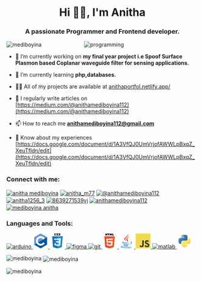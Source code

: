 <h1 align="center">Hi 👋👋, I'm Anitha</h1>
<h3 align="center">A passionate Programmer and Frontend developer.</h3>
<img align="right" alt="programming" width="300" src="https://cdn.dribbble.com/users/542979/screenshots/3000076/media/638a2d006b0699ecf7b569f6e0004cd6.gif"

<p align="left"> <img src="https://komarev.com/ghpvc/?username=mediboyina&label=Profile%20views&color=0e75b6&style=flat" alt="mediboyina" /> </p>

- 🔭 I’m currently working on **my final year project i.e Spoof Surface Plasmon based Coplanar waveguide filter for sensing applications.**

- 🌱 I’m currently learning **php,databases.**

- 👨‍💻 All of my projects are available at [anithaportfol.netlify.app/](anithaportfol.netlify.app/)

- 📝 I regularly write articles on [https://medium.com/@anithamediboyina112](https://medium.com/@anithamediboyina112)

- 📫 How to reach me **anithamediboyina112@gmail.com**

- 📄 Know about my experiences [https://docs.google.com/document/d/1A3VfQJ0UmVrjofAWWLpBxqZ_XeuTfldn/edit](https://docs.google.com/document/d/1A3VfQJ0UmVrjofAWWLpBxqZ_XeuTfldn/edit)

<h3 align="left">Connect with me:</h3>
<p align="left">
<a href="https://linkedin.com/in/anitha mediboyina" target="blank"><img align="center" src="https://raw.githubusercontent.com/rahuldkjain/github-profile-readme-generator/master/src/images/icons/Social/linked-in-alt.svg" alt="anitha mediboyina" height="30" width="40" /></a>
<a href="https://instagram.com/anitha_m77" target="blank"><img align="center" src="https://raw.githubusercontent.com/rahuldkjain/github-profile-readme-generator/master/src/images/icons/Social/instagram.svg" alt="anitha_m77" height="30" width="40" /></a>
<a href="https://medium.com/@anithamediboyina112" target="blank"><img align="center" src="https://raw.githubusercontent.com/rahuldkjain/github-profile-readme-generator/master/src/images/icons/Social/medium.svg" alt="@anithamediboyina112" height="30" width="40" /></a>
<a href="https://www.codechef.com/users/anitha1256_3" target="blank"><img align="center" src="https://cdn.jsdelivr.net/npm/simple-icons@3.1.0/icons/codechef.svg" alt="anitha1256_3" height="30" width="40" /></a>
<a href="https://www.hackerrank.com/8639271539vj" target="blank"><img align="center" src="https://raw.githubusercontent.com/rahuldkjain/github-profile-readme-generator/master/src/images/icons/Social/hackerrank.svg" alt="8639271539vj" height="30" width="40" /></a>
<a href="https://codeforces.com/profile/anithamediboyina112" target="blank"><img align="center" src="https://raw.githubusercontent.com/rahuldkjain/github-profile-readme-generator/master/src/images/icons/Social/codeforces.svg" alt="anithamediboyina112" height="30" width="40" /></a>
<a href="https://www.leetcode.com/mediboyina anitha" target="blank"><img align="center" src="https://raw.githubusercontent.com/rahuldkjain/github-profile-readme-generator/master/src/images/icons/Social/leet-code.svg" alt="mediboyina anitha" height="30" width="40" /></a>
</p>

<h3 align="left">Languages and Tools:</h3>
<p align="left"> <a href="https://www.arduino.cc/" target="_blank" rel="noreferrer"> <img src="https://cdn.worldvectorlogo.com/logos/arduino-1.svg" alt="arduino" width="40" height="40"/> </a> <a href="https://www.cprogramming.com/" target="_blank" rel="noreferrer"> <img src="https://raw.githubusercontent.com/devicons/devicon/master/icons/c/c-original.svg" alt="c" width="40" height="40"/> </a> <a href="https://www.w3schools.com/css/" target="_blank" rel="noreferrer"> <img src="https://raw.githubusercontent.com/devicons/devicon/master/icons/css3/css3-original-wordmark.svg" alt="css3" width="40" height="40"/> </a> <a href="https://www.figma.com/" target="_blank" rel="noreferrer"> <img src="https://www.vectorlogo.zone/logos/figma/figma-icon.svg" alt="figma" width="40" height="40"/> </a> <a href="https://git-scm.com/" target="_blank" rel="noreferrer"> <img src="https://www.vectorlogo.zone/logos/git-scm/git-scm-icon.svg" alt="git" width="40" height="40"/> </a> <a href="https://www.w3.org/html/" target="_blank" rel="noreferrer"> <img src="https://raw.githubusercontent.com/devicons/devicon/master/icons/html5/html5-original-wordmark.svg" alt="html5" width="40" height="40"/> </a> <a href="https://www.java.com" target="_blank" rel="noreferrer"> <img src="https://raw.githubusercontent.com/devicons/devicon/master/icons/java/java-original.svg" alt="java" width="40" height="40"/> </a> <a href="https://developer.mozilla.org/en-US/docs/Web/JavaScript" target="_blank" rel="noreferrer"> <img src="https://raw.githubusercontent.com/devicons/devicon/master/icons/javascript/javascript-original.svg" alt="javascript" width="40" height="40"/> </a> <a href="https://www.mathworks.com/" target="_blank" rel="noreferrer"> <img src="https://upload.wikimedia.org/wikipedia/commons/2/21/Matlab_Logo.png" alt="matlab" width="40" height="40"/> </a> <a href="https://www.python.org" target="_blank" rel="noreferrer"> <img src="https://raw.githubusercontent.com/devicons/devicon/master/icons/python/python-original.svg" alt="python" width="40" height="40"/> </a> </p>

<p><img align="left" src="https://github-readme-stats.vercel.app/api/top-langs?username=mediboyina&show_icons=true&locale=en&layout=compact" alt="mediboyina" /></p>

<p>&nbsp;<img align="center" src="https://github-readme-stats.vercel.app/api?username=mediboyina&show_icons=true&locale=en" alt="mediboyina" /></p>

<p><img align="center" src="https://github-readme-streak-stats.herokuapp.com/?user=mediboyina&" alt="mediboyina" /></p>
